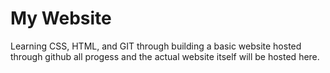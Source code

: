 # My Website

Learning CSS, HTML, and GIT through building a basic website hosted through github all progess and the actual website itself will be hosted here.
